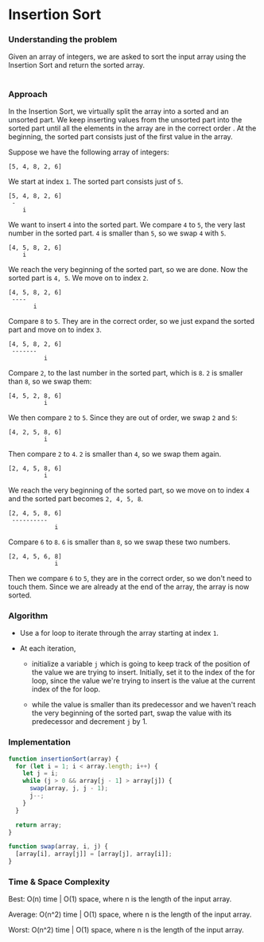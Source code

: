 # Insertion Sort

### Understanding the problem

Given an array of integers, we are asked to sort the input array using the Insertion Sort and return the sorted array.

#

### Approach

In the Insertion Sort, we virtually split the array into a sorted and an unsorted part. We keep inserting values from the unsorted part into the sorted part until all the elements in the array are in the correct order . At the beginning, the sorted part consists just of the first value in the array.

Suppose we have the following array of integers:

```
[5, 4, 8, 2, 6]
```

We start at index `1`. The sorted part consists just of `5`.

```
[5, 4, 8, 2, 6]
 -
    i
```

We want to insert `4` into the sorted part. We compare `4` to `5`, the very last number in the sorted part. `4` is smaller than `5`, so we swap `4` with `5`.

```
[4, 5, 8, 2, 6]
    i
```

We reach the very beginning of the sorted part, so we are done. Now the sorted part is `4, 5`. We move on to index `2`.

```
[4, 5, 8, 2, 6]
 ----
       i
```

Compare `8` to `5`. They are in the correct order, so we just expand the sorted part and move on to index `3`.

```
[4, 5, 8, 2, 6]
 -------
          i
```

Compare `2`, to the last number in the sorted part, which is `8`. `2` is smaller than `8`, so we swap them:

```
[4, 5, 2, 8, 6]
          i
```

We then compare `2` to `5`. Since they are out of order, we swap `2` and `5`:

```
[4, 2, 5, 8, 6]
          i
```

Then compare `2` to `4`. `2` is smaller than `4`, so we swap them again.

```
[2, 4, 5, 8, 6]
          i
```

We reach the very beginning of the sorted part, so we move on to index `4` and the sorted part becomes `2, 4, 5, 8`.

```
[2, 4, 5, 8, 6]
 ----------
             i
```

Compare `6` to `8`. `6` is smaller than `8`, so we swap these two numbers.

```
[2, 4, 5, 6, 8]
             i
```

Then we compare `6` to `5`, they are in the correct order, so we don't need to touch them. Since we are already at the end of the array, the array is now sorted.

### Algorithm

- Use a for loop to iterate through the array starting at index `1`.

- At each iteration,

  - initialize a variable `j` which is going to keep track of the position of the value we are trying to insert. Initially, set it to the index of the for loop, since the value we're trying to insert is the value at the current index of the for loop.

  - while the value is smaller than its predecessor and we haven't reach the very beginning of the sorted part, swap the value with its predecessor and decrement `j` by 1.

### Implementation

```js
function insertionSort(array) {
  for (let i = 1; i < array.length; i++) {
    let j = i;
    while (j > 0 && array[j - 1] > array[j]) {
      swap(array, j, j - 1);
      j--;
    }
  }

  return array;
}

function swap(array, i, j) {
  [array[i], array[j]] = [array[j], array[i]];
}
```

### Time & Space Complexity

Best: O(n) time | O(1) space, where n is the length of the input array.

Average: O(n^2) time | O(1) space, where n is the length of the input array.

Worst: O(n^2) time | O(1) space, where n is the length of the input array.
